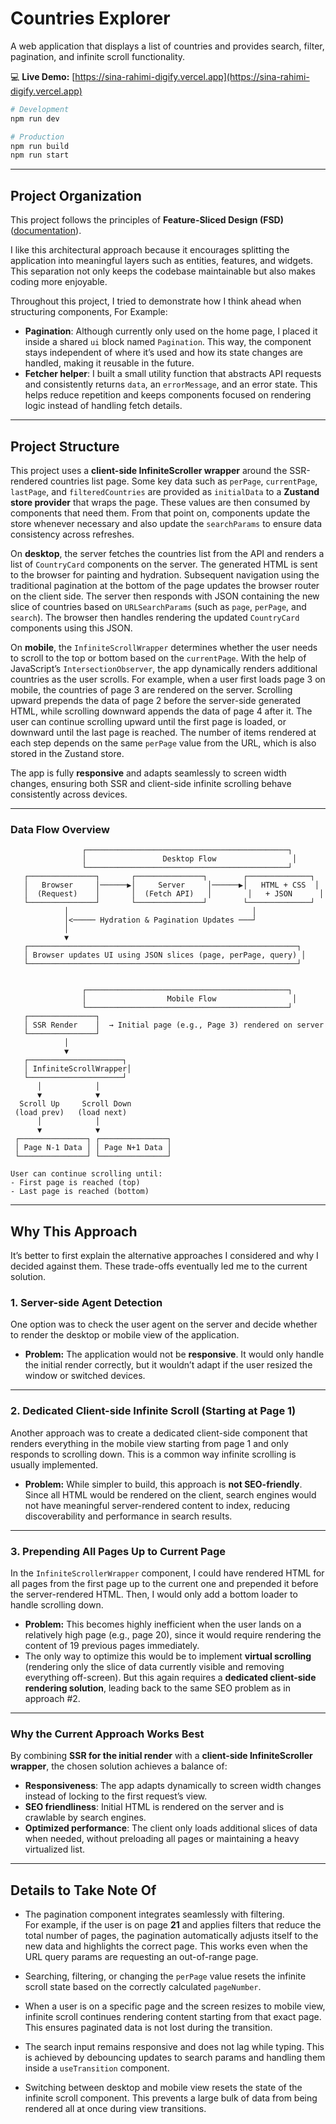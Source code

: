 # Countries Explorer

A web application that displays a list of countries and provides search, filter, pagination, and infinite scroll functionality.

💻 **Live Demo:** [https://sina-rahimi-digify.vercel.app](https://sina-rahimi-digify.vercel.app)

```bash
# Development
npm run dev

# Production
npm run build
npm run start
```

---

## Project Organization

This project follows the principles of **Feature-Sliced Design (FSD)** ([documentation](https://feature-sliced.design/docs/get-started/overview)).

I like this architectural approach because it encourages splitting the application into meaningful layers such as entities, features, and widgets. This separation not only keeps the codebase maintainable but also makes coding more enjoyable.

Throughout this project, I tried to demonstrate how I think ahead when structuring components, For Example:

- **Pagination**: Although currently only used on the home page, I placed it inside a shared `ui` block named `Pagination`. This way, the component stays independent of where it’s used and how its state changes are handled, making it reusable in the future.
- **Fetcher helper**: I built a small utility function that abstracts API requests and consistently returns `data`, an `errorMessage`, and an error state. This helps reduce repetition and keeps components focused on rendering logic instead of handling fetch details.

---

## Project Structure

This project uses a **client-side InfiniteScroller wrapper** around the SSR-rendered countries list page. Some key data such as `perPage`, `currentPage`, `lastPage`, and `filteredCountries` are provided as `initialData` to a **Zustand store provider** that wraps the page. These values are then consumed by components that need them. From that point on, components update the store whenever necessary and also update the `searchParams` to ensure data consistency across refreshes.

On **desktop**, the server fetches the countries list from the API and renders a list of `CountryCard` components on the server. The generated HTML is sent to the browser for painting and hydration. Subsequent navigation using the traditional pagination at the bottom of the page updates the browser router on the client side. The server then responds with JSON containing the new slice of countries based on `URLSearchParams` (such as `page`, `perPage`, and `search`). The browser then handles rendering the updated `CountryCard` components using this JSON.

On **mobile**, the `InfiniteScrollWrapper` determines whether the user needs to scroll to the top or bottom based on the `currentPage`. With the help of JavaScript’s `IntersectionObserver`, the app dynamically renders additional countries as the user scrolls. For example, when a user first loads page 3 on mobile, the countries of page 3 are rendered on the server. Scrolling upward prepends the data of page 2 before the server-side generated HTML, while scrolling downward appends the data of page 4 after it. The user can continue scrolling upward until the first page is loaded, or downward until the last page is reached. The number of items rendered at each step depends on the same `perPage` value from the URL, which is also stored in the Zustand store.

The app is fully **responsive** and adapts seamlessly to screen width changes, ensuring both SSR and client-side infinite scrolling behave consistently across devices.

---

### Data Flow Overview

```text
                ┌─────────────────────────────────────────────┐
                │                 Desktop Flow                 │
                └─────────────────────────────────────────────┘
   ┌───────────────┐       ┌───────────────┐        ┌──────────────┐
   │   Browser     │──────▶│     Server     │──────▶│   HTML + CSS  │
   │  (Request)    │       │  (Fetch API)   │        │   + JSON      │
   └───────────────┘       └───────────────┘        └──────────────┘
            │                                         │
            │<───── Hydration & Pagination Updates ───┘
            │
            ▼
   ┌────────────────────────────────────────────────────────────┐
   │ Browser updates UI using JSON slices (page, perPage, query) │
   └────────────────────────────────────────────────────────────┘


                ┌─────────────────────────────────────────────┐
                │                  Mobile Flow                 │
                └─────────────────────────────────────────────┘
   ┌───────────────┐
   │ SSR Render    │  → Initial page (e.g., Page 3) rendered on server
   └───────────────┘
            │
            ▼
   ┌─────────────────────┐
   │ InfiniteScrollWrapper│
   └─────────────────────┘
      │            │
      ▼            ▼
  Scroll Up     Scroll Down
 (load prev)   (load next)
      │            │
      ▼            ▼
 ┌───────────────┐ ┌───────────────┐
 │ Page N-1 Data │ │ Page N+1 Data │
 └───────────────┘ └───────────────┘

User can continue scrolling until:
- First page is reached (top)
- Last page is reached (bottom)

```

---

## Why This Approach

It’s better to first explain the alternative approaches I considered and why I decided against them. These trade-offs eventually led me to the current solution.

### 1. Server-side Agent Detection

One option was to check the user agent on the server and decide whether to render the desktop or mobile view of the application.

- **Problem:** The application would not be **responsive**. It would only handle the initial render correctly, but it wouldn’t adapt if the user resized the window or switched devices.

---

### 2. Dedicated Client-side Infinite Scroll (Starting at Page 1)

Another approach was to create a dedicated client-side component that renders everything in the mobile view starting from page 1 and only responds to scrolling down. This is a common way infinite scrolling is usually implemented.

- **Problem:** While simpler to build, this approach is **not SEO-friendly**. Since all HTML would be rendered on the client, search engines would not have meaningful server-rendered content to index, reducing discoverability and performance in search results.

---

### 3. Prepending All Pages Up to Current Page

In the `InfiniteScrollerWrapper` component, I could have rendered HTML for all pages from the first page up to the current one and prepended it before the server-rendered HTML. Then, I would only add a bottom loader to handle scrolling down.

- **Problem:** This becomes highly inefficient when the user lands on a relatively high page (e.g., page 20), since it would require rendering the content of 19 previous pages immediately.
- The only way to optimize this would be to implement **virtual scrolling** (rendering only the slice of data currently visible and removing everything off-screen). But this again requires a **dedicated client-side rendering solution**, leading back to the same SEO problem as in approach #2.

---

### Why the Current Approach Works Best

By combining **SSR for the initial render** with a **client-side InfiniteScroller wrapper**, the chosen solution achieves a balance of:

- **Responsiveness**: The app adapts dynamically to screen width changes instead of locking to the first request’s view.
- **SEO friendliness**: Initial HTML is rendered on the server and is crawlable by search engines.
- **Optimized performance**: The client only loads additional slices of data when needed, without preloading all pages or maintaining a heavy virtualized list.

---

## Details to Take Note Of

- The pagination component integrates seamlessly with filtering.  
  For example, if the user is on page **21** and applies filters that reduce the total number of pages, the pagination automatically adjusts itself to the new data and highlights the correct page. This works even when the URL query params are requesting an out-of-range page.

- Searching, filtering, or changing the `perPage` value resets the infinite scroll state based on the correctly calculated `pageNumber`.

- When a user is on a specific page and the screen resizes to mobile view, infinite scroll continues rendering content starting from that exact page. This ensures paginated data is not lost during the transition.

- The search input remains responsive and does not lag while typing. This is achieved by debouncing updates to search params and handling them inside a `useTransition` component.

- Switching between desktop and mobile view resets the state of the infinite scroll component. This prevents a large bulk of data from being rendered all at once during view transitions.
